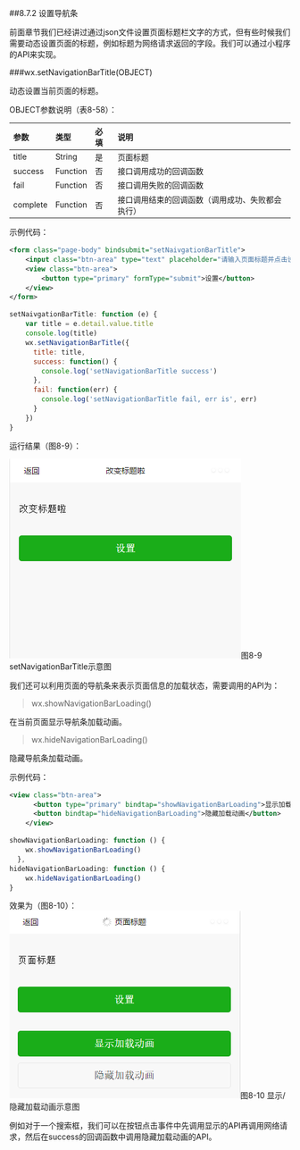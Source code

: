 ##8.7.2 设置导航条

前面章节我们已经讲过通过json文件设置页面标题栏文字的方式，但有些时候我们需要动态设置页面的标题，例如标题为网络请求返回的字段。我们可以通过小程序的API来实现。

###wx.setNavigationBarTitle(OBJECT)

动态设置当前页面的标题。

OBJECT参数说明（表8-58）：

| 参数 | 类型 | 必填 | 说明 |
| :--- | :--- | :--- | :--- |
|title	|String	|是	|页面标题|
|success	|Function	|否	|接口调用成功的回调函数|
|fail	|Function	|否	|接口调用失败的回调函数|
|complete	|Function	|否	|接口调用结束的回调函数（调用成功、失败都会执行）|

示例代码：

```xml
<form class="page-body" bindsubmit="setNaivgationBarTitle">
    <input class="btn-area" type="text" placeholder="请输入页面标题并点击设置即可" name="title"></input>
    <view class="btn-area">
        <button type="primary" formType="submit">设置</button>
    </view>
</form>
```

```js
setNaivgationBarTitle: function (e) {
    var title = e.detail.value.title
    console.log(title)
    wx.setNavigationBarTitle({
      title: title,
      success: function() {
        console.log('setNavigationBarTitle success')
      },
      fail: function(err) {
        console.log('setNavigationBarTitle fail, err is', err)
      }
    })
}
```

运行结果（图8-9）：

![](/assets/8-9.png)图8-9 setNavigationBarTitle示意图

我们还可以利用页面的导航条来表示页面信息的加载状态，需要调用的API为：

>wx.showNavigationBarLoading()

在当前页面显示导航条加载动画。

>wx.hideNavigationBarLoading()

隐藏导航条加载动画。

示例代码：

```xml
<view class="btn-area">
      <button type="primary" bindtap="showNavigationBarLoading">显示加载动画</button>
      <button bindtap="hideNavigationBarLoading">隐藏加载动画</button>
    </view>
```

```js
showNavigationBarLoading: function () {
    wx.showNavigationBarLoading()
  },
hideNavigationBarLoading: function () {
    wx.hideNavigationBarLoading()
}
```
效果为（图8-10）：
![](/assets/8-10.png)图8-10 显示/隐藏加载动画示意图

例如对于一个搜索框，我们可以在按钮点击事件中先调用显示的API再调用网络请求，然后在success的回调函数中调用隐藏加载动画的API。